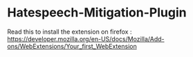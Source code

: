 # Hatespeech-Mitigation-Plugin

Read this to install the extension on firefox :
https://developer.mozilla.org/en-US/docs/Mozilla/Add-ons/WebExtensions/Your_first_WebExtension